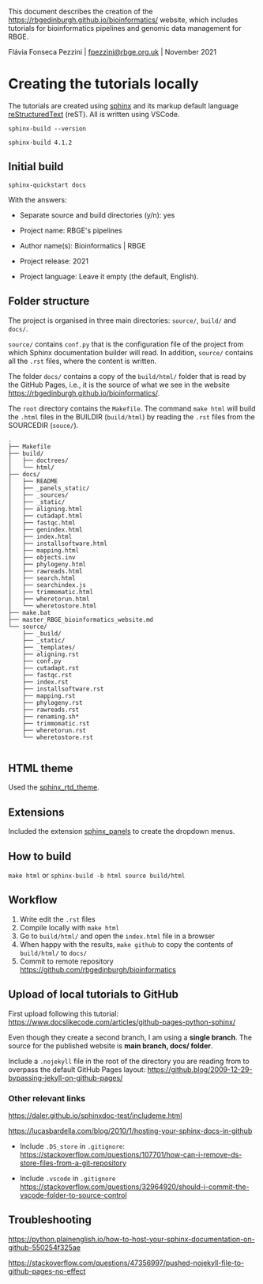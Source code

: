 This document describes the creation of the https://rbgedinburgh.github.io/bioinformatics/ website, which includes tutorials for bioinformatics pipelines and genomic data management for RBGE.

Flávia Fonseca Pezzini | fpezzini@rbge.org.uk | November 2021


# Creating the tutorials locally

The tutorials are created using [sphinx](https://www.sphinx-doc.org/en/master/) and its markup default language [reStructuredText](https://www.sphinx-doc.org/en/master/usage/restructuredtext/basics.html) (reST). All is written using VSCode.

```
sphinx-build --version   

sphinx-build 4.1.2
```
## Initial build

```
sphinx-quickstart docs
```

With the answers:

- Separate source and build directories (y/n): yes

- Project name: RBGE's pipelines

- Author name(s): Bioinformatics | RBGE

- Project release: 2021

- Project language: Leave it empty (the default, English).


## Folder structure

The project is organised in three main directories: `source/`, `build/` and `docs/`. 

`source/` contains `conf.py` that is the configuration file of the project from which Sphinx documentation builder will read. In addition, `source/` contains all the `.rst` files, where the content is written. 

The folder `docs/` contains a copy of the `build/html/` folder that is read by the GitHub Pages, i.e., it is the source of what we see in the website https://rbgedinburgh.github.io/bioinformatics/. 

The `root` directory contains the `Makefile`. The command `make html` will build the `.html` files in the BUILDIR (`build/html`) by reading the `.rst` files from the SOURCEDIR (`souce/`). 

```
.
├── Makefile
├── build/
│   ├── doctrees/
│   └── html/
├── docs/
│   ├── README
│   ├── _panels_static/
│   ├── _sources/
│   ├── _static/
│   ├── aligning.html
│   ├── cutadapt.html
│   ├── fastqc.html
│   ├── genindex.html
│   ├── index.html
│   ├── installsoftware.html
│   ├── mapping.html
│   ├── objects.inv
│   ├── phylogeny.html
│   ├── rawreads.html
│   ├── search.html
│   ├── searchindex.js
│   ├── trimmomatic.html
│   ├── wheretorun.html
│   └── wheretostore.html
├── make.bat
├── master_RBGE_bioinformatics_website.md
└── source/
    ├── _build/
    ├── _static/
    ├── _templates/
    ├── aligning.rst
    ├── conf.py
    ├── cutadapt.rst
    ├── fastqc.rst
    ├── index.rst
    ├── installsoftware.rst
    ├── mapping.rst
    ├── phylogeny.rst
    ├── rawreads.rst
    ├── renaming.sh*
    ├── trimmomatic.rst
    ├── wheretorun.rst
    └── wheretostore.rst
   
```

## HTML theme

Used the [sphinx_rtd_theme](https://sphinx-rtd-theme.readthedocs.io/en/stable/). 

## Extensions

Included the extension [sphinx_panels](https://sphinx-panels.readthedocs.io/en/latest/) to create the dropdown menus.  


## How to build 

`make html` or `sphinx-build -b html source build/html`

## Workflow

1. Write edit the `.rst` files
2. Compile locally with `make html` 
3. Go to `build/html/` and open the `index.html` file in a browser
4. When happy with the results, `make github` to copy the contents of `build/html/` to `docs/`
5. Commit to remote repository https://github.com/rbgedinburgh/bioinformatics

## Upload of local tutorials to GitHub

First upload following this tutorial: https://www.docslikecode.com/articles/github-pages-python-sphinx/

Even though they create a second branch, I am using a **single branch**. The source for the published website is **main branch, docs/ folder**.

Include a `.nojekyll` file in the root of the directory you are reading from to overpass the default GitHub Pages layout: https://github.blog/2009-12-29-bypassing-jekyll-on-github-pages/


### Other relevant links

https://daler.github.io/sphinxdoc-test/includeme.html

https://lucasbardella.com/blog/2010/1/hosting-your-sphinx-docs-in-github

- Include `.DS_store` in `.gitignore`: https://stackoverflow.com/questions/107701/how-can-i-remove-ds-store-files-from-a-git-repository

- Include `.vscode` in `.gitignore` https://stackoverflow.com/questions/32964920/should-i-commit-the-vscode-folder-to-source-control

## Troubleshooting

https://python.plainenglish.io/how-to-host-your-sphinx-documentation-on-github-550254f325ae

https://stackoverflow.com/questions/47356997/pushed-nojekyll-file-to-github-pages-no-effect

